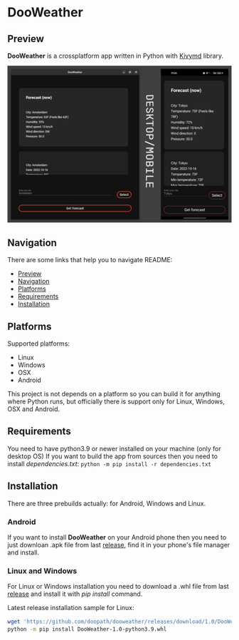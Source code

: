 # DooWeather

## Preview
**DooWeather** is a crossplatform app written in Python with [Kivymd](https://github.com/kivymd/KivyMD) library.

![no image](https://raw.githubusercontent.com/doopath/dooweather/master/images/dooweather_project_preview.png)

## Navigation
There are some links that help you to navigate README:
* [Preview](https://github.com/doopath/dooweather#preview)
* [Navigation](https://github.com/doopath/dooweather#navigation)
* [Platforms](https://github.com/doopath/dooweather#platforms)
* [Requirements](https://github.com/doopath/dooweather#requirements)
* [Installation](https://github.com/doopath/dooweather#installation)

## Platforms
Supported platforms:
* Linux
* Windows
* OSX
* Android

This project is not depends on a platform so you can build it for anything where Python runs, but officially there is support only for Linux, Windows, OSX and Android.

## Requirements
You need to have python3.9 or newer installed on your machine (only for desktop OS)
If you want to build the app from sources then you need to install _dependencies.txt_:
```python -m pip install -r dependencies.txt```

## Installation
There are three prebuilds actually: for Android, Windows and Linux.

### Android
If you want to install **DooWeather** on your Android phone then you need to just downloan .apk file from last [release](https://github.com/doopath/dooweather/releases), find it in your phone's file manager and install.

### Linux and Windows
For Linux or Windows installation you need to download a .whl file from last [release](https://github.com/doopath/dooweather/releases) and install it with _pip install_ command.

Latest release installation sample for Linux:
```bash
wget 'https://github.com/doopath/dooweather/releases/download/1.0/DooWeather-1.0-python3.9.whl'
python -m pip install DooWeather-1.0-python3.9.whl 
```
